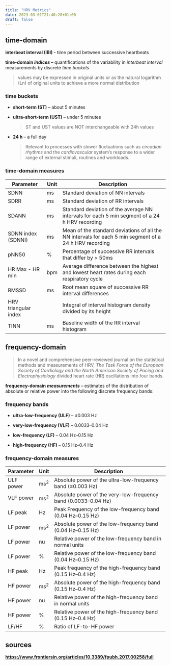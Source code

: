 ```yaml
---
title: "HRV Metrics"
date: 2023-03-01T21:40:28+01:00
draft: false
---
```




## time-domain

**interbeat interval (IBI) -** time period between successive heartbeats

**time-domain *indices –*** quantifications of the variability in *interbeat interval* measurements by discrete *time buckets*
>values may be expressed in original units or as the natural logarithm (Ln) of original units to achieve a more normal distribution

### time buckets

* **short-term (ST)** – about 5 minutes

* **ultra-short-term (UST)** – under 5 minutes
    >ST and UST values are NOT interchangeable with 24h values 

* **24 h** – a full day
    >Relevant to processes with slower fluctuations such as *circadian rhythms* and the *cardiovascular* system’s response to a wider range of external stimuli, routines and workloads.

### time-domain measures

| Parameter|Unit|Description|
|-|-|-|
|SDNN|ms|Standard deviation of NN intervals |
|SDRR|ms|Standard deviation of RR intervals|
|SDANN|ms|Standard deviation of the average NN intervals for each 5 min segment of a 24 h HRV recording |
|SDNN index (SDNNI)|ms|Mean of the standard deviations of all the NN intervals for each 5 min segment of a 24 h HRV recording|
|pNN50|%|Percentage of successive RR intervals that differ by > 50ms|
|HR Max - HR min|bpm|Average difference between the highest and lowest heart rates during each respiratory cycle|
|RMSSD|ms|Root mean square of successive RR interval differences|
|HRV triangular index | | Integral of interval histogram density divided by its height|
|TINN|ms|Baseline width of the RR interval histogram|

## frequency-domain
>In a novel and comprehensive peer-reviewed journal on the statistical methods and measurements of HRV, *The Task Force of the European Society of Cardiology and the North American Society of Pacing and Electrophysiology* divided heart rate (HR) oscillations into four bands.

**frequency-domain** ***measurements*** – estimates of the distribution of absolute or relative power into the following discrete frequency bands:

### frequency bands

* **ultra-low-frequency (ULF)** – ≤0.003 Hz

* **very-low-frequency (VLF)** – 0.0033–0.04 Hz

* **low-frequency (LF)** – 0.04 Hz–0.15 Hz

* **high-frequency (HF)** – 0.15 Hz–0.4 Hz

### frequency-domain measures

| Parameter|Unit|Description|
|-|-|-|
|ULF power|ms$^2$|Absolute power of the ultra-low-frequency band (≤0.003 Hz)|
|VLF power|ms$^2$|Absolute power of the very-low-frequency band (0.0033–0.04 Hz)|
|LF peak|Hz|Peak Frequency of the low-frequency band (0.04 Hz–0.15 Hz)|
|LF power|ms$^2$|Absolute power of the low-frequency band (0.04 Hz–0.15 Hz)|
|LF power|nu|Relative power of the low-frequency band in normal units|
|LF power|%|Relative power of the low-frequency band (0.04 Hz–0.15 Hz)|
|HF peak|Hz|Peak frequency of the high-frequency band (0.15 Hz–0.4 Hz)|
|HF power|ms$^2$|Absolute power of the high-frequency band (0.15 Hz–0.4 Hz)|
|HF power|nu|Relative power of the high-frequency band in normal units|
|HF power|%|Relative power of the high-frequency band (0.15 Hz–0.4 Hz)|
|LF/HF|%|Ratio of LF-to-HF power|


## sources

**https://www.frontiersin.org/articles/10.3389/fpubh.2017.00258/full**